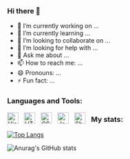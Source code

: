 ### Hi there 👋


- 🔭 I’m currently working on ...
- 🌱 I’m currently learning ...
- 👯 I’m looking to collaborate on ...
- 🤔 I’m looking for help with ...
- 💬 Ask me about ...
- 📫 How to reach me: ...
- 😄 Pronouns: ...
- ⚡ Fun fact: ...


### Languages and Tools:

<img align="left" alt="Visual Studio Code" width="26px" src="https://cdn.jsdelivr.net/gh/devicons/devicon/icons/vscode/vscode-original.svg" style="padding-right:10px;" />
<img align="left" alt="HTML5" width="26px" src="https://cdn.jsdelivr.net/gh/devicons/devicon/icons/html5/html5-original.svg" style="padding-right:10px;" />
<img align="left" alt="CSS3" width="26px" src="https://cdn.jsdelivr.net/gh/devicons/devicon/icons/css3/css3-original.svg" style="padding-right:10px;" />
<img align="left" alt="JavaScript" width="26px" src="https://cdn.jsdelivr.net/gh/devicons/devicon/icons/javascript/javascript-original.svg" style="padding-right:10px;" />
<img align="left" alt="Shopify" width="26px" src="https://litextension.com/blog/wp-content/uploads/2022/03/Shopify-Logo-1.png" style="padding-right:10px;" />

### My stats:

[![Top Langs](https://github-readme-stats.vercel.app/api/top-langs/?username=AAmine99)](https://github.com/anuraghazra/github-readme-stats)

![Anurag's GitHub stats](https://github-readme-stats.vercel.app/api?username=AAmine99&show_icons=true&theme=radical)

<!--
**AAmine99/AAmine99** is a ✨ _special_ ✨ repository because its `README.md` (this file) appears on your GitHub profile.

Here are some ideas to get you started:
-->
